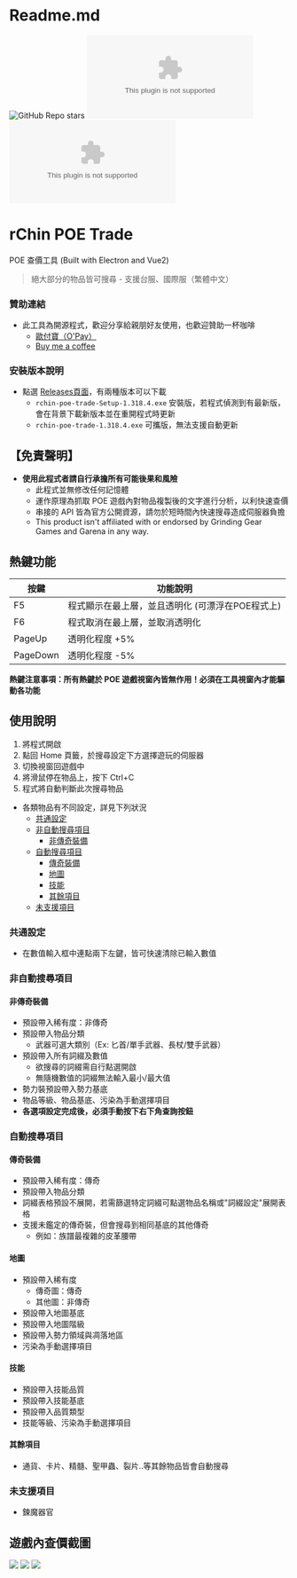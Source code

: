 # Readme.md

![GitHub Repo stars](https://img.shields.io/github/stars/rChinnnn/rchin-poe-trade?style=social)
![GitHub Downloads](https://img.shields.io/github/downloads/rChinnnn/rchin-poe-trade/latest/rchin-poe-trade-Setup-1.318.4.exe?label=Downloads&style=social)
![GitHub Downloads](https://img.shields.io/github/downloads/rChinnnn/rchin-poe-trade/latest/rchin-poe-trade-1.318.4.exe?label=Downloads&style=social)

# rChin POE Trade
POE 查價工具 (Built with Electron and Vue2)
> 絕大部分的物品皆可搜尋 - 支援台服、國際服（繁體中文）

### 贊助連結 
* 此工具為開源程式，歡迎分享給親朋好友使用，也歡迎贊助一杯咖啡
  * [歐付寶（O'Pay）](https://p.opay.tw/lE5Yu)
  * [Buy me a coffee](https://www.buymeacoffee.com/rChinnn)

### 安裝版本說明
* 點選 [Releases頁面](https://github.com/rChinnnn/rchin-poe-trade/releases)，有兩種版本可以下載
    * `rchin-poe-trade-Setup-1.318.4.exe` 安裝版，若程式偵測到有最新版，會在背景下載新版本並在重開程式時更新
    * `rchin-poe-trade-1.318.4.exe` 可攜版，無法支援自動更新

## 【免責聲明】
* **使用此程式者請自行承擔所有可能後果和風險**
  * 此程式並無修改任何記憶體
  * 運作原理為抓取 POE 遊戲內對物品複製後的文字進行分析，以利快速查價
  * 串接的 API 皆為官方公開資源，請勿於短時間內快速搜尋造成伺服器負擔
  * This product isn't affiliated with or endorsed by Grinding Gear Games and Garena in any way.
 
## 熱鍵功能
| 按鍵 | 功能說明 | 
| --- | --- | 
| F5 | 程式顯示在最上層，並且透明化 (可漂浮在POE程式上) | 
| F6 | 程式取消在最上層，並取消透明化 | 
| PageUp   | 透明化程度 +5% | 
| PageDown | 透明化程度 -5% | 

**熱鍵注意事項：所有熱鍵於 POE 遊戲視窗內皆無作用！必須在工具視窗內才能驅動各功能**

## 使用說明
1. 將程式開啟
2. 點回 Home 頁籤，於搜尋設定下方選擇遊玩的伺服器
3. 切換視窗回遊戲中
4. 將滑鼠停在物品上，按下 Ctrl+C 
5. 程式將自動判斷此次搜尋物品

- 各類物品有不同設定，詳見下列狀況
    - [共通設定](#共通設定)
    - [非自動搜尋項目](#非自動搜尋項目)
        - [非傳奇裝備](#非傳奇裝備)
    - [自動搜尋項目](#自動搜尋項目)
        - [傳奇裝備](#傳奇裝備)
        - [地圖](#地圖)
        - [技能](#技能)
        - [其餘項目](#其餘項目)
    - [未支援項目](#未支援項目)

### 共通設定
* 在數值輸入框中連點兩下左鍵，皆可快速清除已輸入數值

### 非自動搜尋項目

#### 非傳奇裝備
* 預設帶入稀有度：非傳奇
* 預設帶入物品分類
    * 武器可選大類別（Ex: 匕首/單手武器、長杖/雙手武器）
* 預設帶入所有詞綴及數值
    * 欲搜尋的詞綴需自行點選開啟
    * 無隨機數值的詞綴無法輸入最小/最大值
* 勢力裝預設帶入勢力基底
* 物品等級、物品基底、污染為手動選擇項目
* **各選項設定完成後，必須手動按下右下角查詢按鈕**

### 自動搜尋項目

#### 傳奇裝備
* 預設帶入稀有度：傳奇
* 預設帶入物品分類
* 詞綴表格預設不展開，若需篩選特定詞綴可點選物品名稱或"詞綴設定"展開表格
* 支援未鑑定的傳奇裝，但會搜尋到相同基底的其他傳奇
    * 例如：族譜最複雜的皮革腰帶

#### 地圖
* 預設帶入稀有度
    * 傳奇圖：傳奇
    * 其他圖：非傳奇
* 預設帶入地圖基底
* 預設帶入地圖階級
* 預設帶入勢力領域與凋落地區
* 污染為手動選擇項目

#### 技能
* 預設帶入技能品質
* 預設帶入技能基底
* 預設帶入品質類型
* 技能等級、污染為手動選擇項目

#### 其餘項目
* 通貨、卡片、精髓、聖甲蟲、裂片..等其餘物品皆會自動搜尋

### 未支援項目
* 鍊魔器官

## 遊戲內查價截圖
![](https://i.imgur.com/ftKM7G4.jpg)
![](https://i.imgur.com/bTVDT2r.jpg)
![](https://i.imgur.com/fj951r1.jpg)
